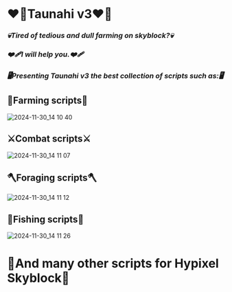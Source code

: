 # ❤️‍🔥Taunahi v3❤️‍🔥
### *💀Tired of tedious and dull farming on skyblock?💀*
### *❤️‍🩹I will help you.❤️‍🩹*
### *🖥Presenting Taunahi v3 the best collection of scripts such as:🖥*
## 🌾Farming scripts🌾
![2024-11-30_14 10 40](https://cdn.discordapp.com/attachments/1218571580230340798/1223184079097167972/2024-03-29_14.10.40.png?ex=673eec72&is=673d9af2&hm=c706dd2bd6ea29a0f4de158d6e62d7133eb27f50d1ea388fbc21d3b141a6449f&)
## ⚔️Combat scripts⚔️
![2024-11-30_14 11 07](https://cdn.discordapp.com/attachments/1218571580230340798/1223184079512670290/2024-03-29_14.11.07.png?ex=67462cb2&is=6744db32&hm=6f7938c7028d03050c356c8db1af370659a62806d9a2f8047ba82fe9186935da&)
## 🪓Foraging scripts🪓
![2024-11-30_14 11 12](https://cdn.discordapp.com/attachments/1218571580230340798/1223184079948873728/2024-03-29_14.11.12.png?ex=673eec72&is=673d9af2&hm=60fbdf0a6f33ed11b6d72c5cb1916aca6a8776f24bcec1dc38723ef5eb2ab93a&)
## 🎣Fishing scripts🎣
![2024-11-30_14 11 26](https://cdn.discordapp.com/attachments/1218571580230340798/1223184080217313300/2024-03-29_14.11.26.png?ex=673eec72&is=673d9af2&hm=cb72c159e483314d6e0e1019f3042f5eb6450a4c0826eb99f0cbbe003cc77ad6&)
# 💖And many other scripts for Hypixel Skyblock💖

